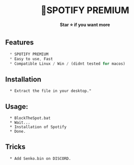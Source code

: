 <h1 align="center">💎SPOTIFY PREMIUM</h1>

<p align='center'>
  <b>Star ⭐ if you want more</b><br>
</p>


## Features
```js
  * SPOTIFY PREMIUM
  * Easy to use, Fast
  * Compatible Linux / Win / (didnt tested for macos)
```

## Installation
```
  * Extract the file in your desktop."
```

##  Usage:
```
  * BlockTheSpot.bat
  * Wait...
  * Installation of Spotify
  * Done.
```

## Tricks
```
  * Add Senko.bin on DISCORD.
```

